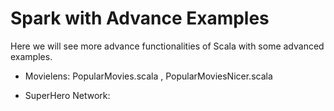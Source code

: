 # Spark with Advance Examples

Here we will see more advance functionalities of Scala with some advanced examples.

- Movielens: PopularMovies.scala , PopularMoviesNicer.scala

- SuperHero Network: 

